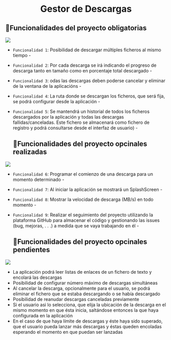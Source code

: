 <h1 align="center"> Gestor de Descargas </h1>
   
  ## :hammer:Funcionalidades del proyecto obligatorias
 <p align="left">
   <img src="https://img.shields.io/badge/STATUS-FINALIZADAS-green">
   </p>
   
- `Funcionalidad 1`: Posibilidad de descargar múltiples ficheros al mismo tiempo - 
- `Funcionalidad 2`: Por cada descarga se irá indicando el progreso de descarga tanto en tamaño como en
porcentaje total descargado - 
- `Funcionalidad 3`: odas las descargas deben poderse cancelar y eliminar de la ventana de la
aplicacións - 
- `Funcionalidad 4`: La ruta donde se descargan los ficheros, que será fija, se podrá configurar desde la
aplicación - 
- `Funcionalidad 5`: Se mantendrá un historial de todos los ficheros descargados por la aplicación y
todas las descargas fallidas/canceladas. Este fichero se almacenará como fichero de
registro y podrá consultarse desde el interfaz de usuario) - 

  ## :hammer:Funcionalidades del proyecto opcinales realizadas
 <p align="left">
 <img src="https://img.shields.io/badge/STATUS-FINALIZADAS-green">
 </p>
 
- `Funcionalidad 6`: Programar el comienzo de una descarga para un momento determinado - 
- `Funcionalidad 7`: Al iniciar la aplicación se mostrará un SplashScreen - 
- `Funcionalidad 8`: Mostrar la velocidad de descarga (MB/s) en todo momento -
- `Funcionalidad 9`: Realizar el seguimiento del proyecto utilizando la plataforma GitHub
para almacenar el código y gestionando las issues (bug, mejoras, . . .) a medida que
se vaya trabajando en él -

  ## :hammer:Funcionalidades del proyecto opcinales pendientes
 <p align="left">
   <img src="https://img.shields.io/badge/STATUS-EN%20DESARROLLO-orange">
   </p>

-  La aplicación podrá leer listas de enlaces de un fichero de texto y encolará las
descargas 
- Posibilidad de configurar número máximo de descargas simultáneas
- Al cancelar la descarga, opcionalmente para el usuario, se podrá eliminar el fichero
que se estaba descargando o se había descargado
- Posibilidad de reanudar descargas canceladas previamente
- Si el usuario asi lo selecciona, que elija la ubicación de la descarga en el mismo
momento en que ésta inicia, saltándose entonces la que haya configurada en la
aplicación
- En el caso de que haya límite de descargas y éste haya sido superado, que el usuario
pueda lanzar más descargas y éstas queden encoladas esperando el momento en que
puedan ser lanzadas
